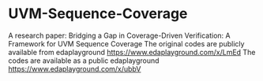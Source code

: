# UVM-Sequence-Coverage
A research paper: Bridging a Gap in Coverage-Driven Verification: A Framework for UVM Sequence Coverage
The original codes are publicly available from edaplayground https://www.edaplayground.com/x/LmEd
The codes are available as a public edaplayground https://www.edaplayground.com/x/ubbV 
